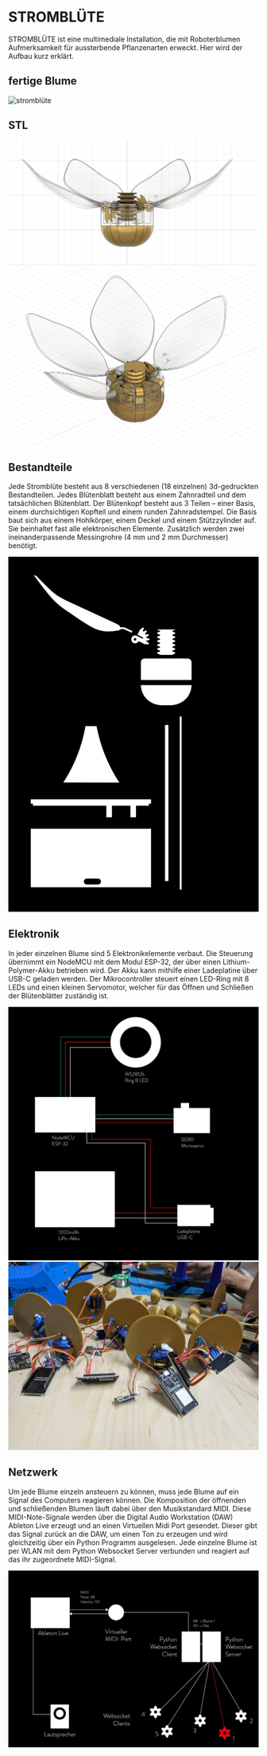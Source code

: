 # STROMBLÜTE

STROMBLÜTE ist eine multimediale Installation, die mit Roboterblumen Aufmerksamkeit für aussterbende Pflanzenarten erweckt. Hier wird der Aufbau kurz erklärt.

## fertige Blume
![stromblüte](img/strombluete.jpg)

## STL

![3D-Modell 1](img/3d1.png)
![3D-Modell 2](img/3d2.png)

## Bestandteile
Jede Stromblüte besteht aus 8 verschiedenen (18 einzelnen) 3d-gedruckten Bestandteilen. 
Jedes Blütenblatt besteht aus einem Zahnradteil und dem tatsächlichen Blütenblatt. Der Blütenkopf besteht aus 3 Teilen – einer Basis, einem durchsichtigen Kopfteil und einem runden Zahnradstempel. Die Basis baut sich aus einem Hohlkörper, einem Deckel und einem Stützzylinder auf. Sie beinhaltet fast alle elektronischen Elemente. Zusätzlich werden zwei ineinanderpassende Messingrohre (4 mm und 2 mm Durchmesser) benötigt.

![Aufbau Bestandteile](img/AufbauBestandteile.png)

## Elektronik

In jeder einzelnen Blume sind 5 Elektronikelemente verbaut. Die Steuerung übernimmt ein NodeMCU mit dem Modul ESP-32, der über einen Lithium-Polymer-Akku betrieben wird. Der Akku kann mithilfe einer Ladeplatine über USB-C geladen werden. Der Mikrocontroller steuert einen LED-Ring mit 8 LEDs und einen kleinen Servomotor, welcher für das Öffnen und Schließen der Blütenblätter zuständig ist.

![Aufbau Elektronik](img/AufbauElektronik.png)
![Elektronik der fertigen Blume](img/elektronik.jpg)

## Netzwerk

Um jede Blume einzeln ansteuern zu können, muss jede Blume auf ein Signal des Computers reagieren können. Die Komposition der öffnenden und schließenden Blumen läuft dabei über den Musikstandard MIDI. Diese MIDI-Note-Signale werden über die Digital Audio Workstation (DAW) Ableton Live erzeugt und an einen Virtuellen Midi Port gesendet. Dieser gibt das Signal zurück an die DAW, um einen Ton zu erzeugen und wird gleichzeitig über ein Python Programm ausgelesen. Jede einzelne Blume ist per WLAN mit dem Python Websocket Server verbunden und reagiert auf das ihr zugeordnete MIDI-Signal. 

![Aufbau Netzwerk](img/AufbauNetzwerk.png)
